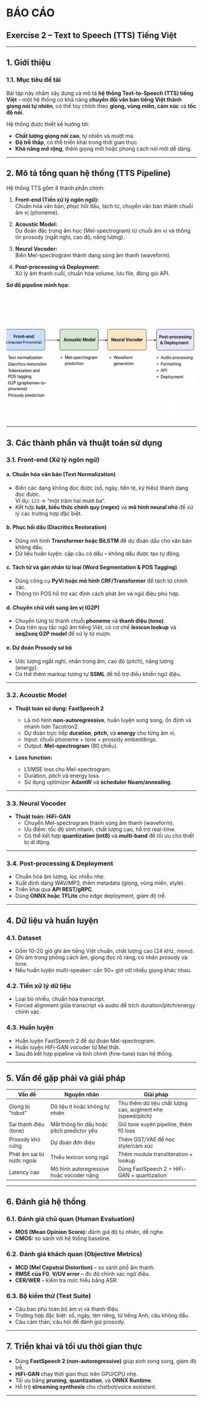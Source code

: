# BÁO CÁO  
## Exercise 2 – Text to Speech (TTS) Tiếng Việt  

---

## 1. Giới thiệu

### 1.1. Mục tiêu đề tài
Bài tập này nhằm xây dựng và mô tả **hệ thống Text-to-Speech (TTS) tiếng Việt** – một hệ thống có khả năng **chuyển đổi văn bản tiếng Việt thành giọng nói tự nhiên**, có thể tùy chỉnh theo **giọng, vùng miền, cảm xúc** và **tốc độ nói**.

Hệ thống được thiết kế hướng tới:
- **Chất lượng giọng nói cao**, tự nhiên và mượt mà.
- **Độ trễ thấp**, có thể triển khai trong thời gian thực.
- **Khả năng mở rộng**, thêm giọng mới hoặc phong cách nói mới dễ dàng.

---

## 2. Mô tả tổng quan hệ thống (TTS Pipeline)

Hệ thống TTS gồm 4 thành phần chính:

1. **Front-end (Tiền xử lý ngôn ngữ):**  
   Chuẩn hóa văn bản, phục hồi dấu, tách từ, chuyển văn bản thành chuỗi âm vị (phoneme).

2. **Acoustic Model:**  
   Dự đoán đặc trưng âm học (Mel-spectrogram) từ chuỗi âm vị và thông tin prosody (ngắt nghỉ, cao độ, năng lượng).

3. **Neural Vocoder:**  
   Biến Mel-spectrogram thành dạng sóng âm thanh (waveform).

4. **Post-processing và Deployment:**  
   Xử lý âm thanh cuối, chuẩn hóa volume, lưu file, đóng gói API.

**Sơ đồ pipeline minh họa:**

![TTS Pipeline](https://github.com/sinhtruc24/Vision-ai-intern-assignment_NST/blob/main/Exercise2_Text%20to%20speech/Pipeline_EX2.png)

---

## 3. Các thành phần và thuật toán sử dụng

### 3.1. Front-end (Xử lý ngôn ngữ)

#### a. Chuẩn hóa văn bản (Text Normalization)
- Biến các dạng không đọc được (số, ngày, tiền tệ, ký hiệu) thành dạng đọc được.  
  Ví dụ: `123` → “một trăm hai mươi ba”.
- Kết hợp **luật, biểu thức chính quy (regex)** và **mô hình neural nhỏ** để xử lý các trường hợp đặc biệt.

#### b. Phục hồi dấu (Diacritics Restoration)
- Dùng mô hình **Transformer hoặc BiLSTM** để dự đoán dấu cho văn bản không dấu.
- Dữ liệu huấn luyện: cặp câu có dấu – không dấu được tạo tự động.

#### c. Tách từ và gán nhãn từ loại (Word Segmentation & POS Tagging)
- Dùng công cụ **PyVi hoặc mô hình CRF/Transformer** để tách từ chính xác.
- Thông tin POS hỗ trợ xác định cách phát âm và ngữ điệu phù hợp.

#### d. Chuyển chữ viết sang âm vị (G2P)
- Chuyển từng từ thành chuỗi **phoneme** và **thanh điệu (tone)**.
- Dựa trên quy tắc ngữ âm tiếng Việt, có cơ chế **lexicon lookup** và **seq2seq G2P model** để xử lý từ mượn.

#### e. Dự đoán Prosody sơ bộ
- Ước lượng ngắt nghỉ, nhấn trọng âm, cao độ (pitch), năng lượng (energy).
- Có thể thêm markup tương tự **SSML** để hỗ trợ điều khiển ngữ điệu.

---

### 3.2. Acoustic Model

- **Thuật toán sử dụng:** **FastSpeech 2**
  - Là mô hình **non-autoregressive**, huấn luyện song song, ổn định và nhanh hơn Tacotron2.
  - Dự đoán trực tiếp **duration**, **pitch**, và **energy** cho từng âm vị.
  - Input: chuỗi phoneme + tone + prosody embeddings.  
  - Output: **Mel-spectrogram** (80 chiều).

- **Loss function:**  
  - L1/MSE loss cho Mel-spectrogram.  
  - Duration, pitch và energy loss.  
  - Sử dụng optimizer **AdamW** và **scheduler Noam/annealing**.

---

### 3.3. Neural Vocoder

- **Thuật toán:** **HiFi-GAN**
  - Chuyển Mel-spectrogram thành sóng âm thanh (waveform).
  - Ưu điểm: tốc độ sinh nhanh, chất lượng cao, hỗ trợ real-time.
  - Có thể kết hợp **quantization (int8)** và **multi-band** để tối ưu cho thiết bị di động.

---

### 3.4. Post-processing & Deployment

- Chuẩn hóa âm lượng, lọc nhiễu nhẹ.  
- Xuất định dạng WAV/MP3, thêm metadata (giọng, vùng miền, style).  
- Triển khai qua **API REST/gRPC**.  
- Dùng **ONNX hoặc TFLite** cho edge deployment, giảm độ trễ.

---

## 4. Dữ liệu và huấn luyện

### 4.1. Dataset
- Gồm 10–20 giờ ghi âm tiếng Việt chuẩn, chất lượng cao (24 kHz, mono).  
- Ghi âm trong phòng cách âm, giọng đọc rõ ràng, có nhãn prosody và tone.  
- Nếu huấn luyện multi-speaker: cần 50+ giờ với nhiều giọng khác nhau.

### 4.2. Tiền xử lý dữ liệu
- Loại bỏ nhiễu, chuẩn hóa transcript.  
- Forced alignment giữa transcript và audio để trích duration/pitch/energy chính xác.

### 4.3. Huấn luyện
- Huấn luyện FastSpeech 2 để dự đoán Mel-spectrogram.  
- Huấn luyện HiFi-GAN vocoder từ Mel thật.  
- Sau đó kết hợp pipeline và tinh chỉnh (fine-tune) toàn hệ thống.

---

## 5. Vấn đề gặp phải và giải pháp

| Vấn đề | Nguyên nhân | Giải pháp |
|--------|--------------|-----------|
| Giọng bị “robot” | Dữ liệu ít hoặc không tự nhiên | Thu thêm dữ liệu chất lượng cao, augment nhẹ (speed/pitch) |
| Sai thanh điệu (tone) | Mất thông tin dấu hoặc pitch predictor yếu | Giữ tone xuyên pipeline, thêm f0 loss |
| Prosody khô cứng | Dự đoán đơn điệu | Thêm GST/VAE để học style/cảm xúc |
| Phát âm sai từ nước ngoài | Thiếu lexicon song ngữ | Thêm module transliteration + lookup |
| Latency cao | Mô hình autoregressive hoặc vocoder nặng | Dùng FastSpeech 2 + HiFi-GAN + quantization |

---

## 6. Đánh giá hệ thống

### 6.1. Đánh giá chủ quan (Human Evaluation)
- **MOS (Mean Opinion Score):** đánh giá độ tự nhiên, dễ nghe.  
- **CMOS:** so sánh với hệ thống baseline.

### 6.2. Đánh giá khách quan (Objective Metrics)
- **MCD (Mel Cepstral Distortion)** – so sánh phổ âm thanh.  
- **RMSE của F0**, **V/UV error** – đo độ chính xác ngữ điệu.  
- **CER/WER** – kiểm tra mức hiểu bằng ASR.

### 6.3. Bộ kiểm thử (Test Suite)
- Câu bao phủ toàn bộ âm vị và thanh điệu.  
- Trường hợp đặc biệt: số, ngày, tên riêng, từ tiếng Anh, câu không dấu.  
- Câu cảm thán, câu hỏi để đánh giá prosody.

---

## 7. Triển khai và tối ưu thời gian thực

- Dùng **FastSpeech 2 (non-autoregressive)** giúp sinh song song, giảm độ trễ.  
- **HiFi-GAN** chạy thời gian thực trên GPU/CPU nhẹ.  
- Tối ưu bằng **pruning**, **quantization**, và **ONNX Runtime**.  
- Hỗ trợ **streaming synthesis** cho chatbot/voice assistant.

---




